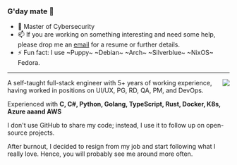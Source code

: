 ### G'day mate 👋
- 🔭 Master of Cybersecurity
- 📫 If you are working on something interesting and need some help, please drop me an [email](mailto://p3nj@tutanota.io) for a resume or further details.
- ⚡ Fun fact: I use ~Puppy~ ~Debian~ ~Arch~ ~Silverblue~ ~NixOS~ Fedora.
<hr>
<img align="right" src="https://github-readme-stats.vercel.app/api?username=p3nj&show_icons=true&theme=gruvbox" />
A self-taught full-stack engineer with 5+ years of working experience, having worked in positions on UI/UX, PG, RD, QA, PM, and DevOps.

Experienced with **C, C#, Python, Golang, TypeScript, Rust, Docker, K8s, Azure aaand AWS**
  
I don't use GitHub to share my code; instead, I use it to follow up on open-source projects.

After burnout, I decided to resign from my job and start following what I really love. Hence, you will probably see me around more often.



<!--
**limeless/limeless** is a ✨ _special_ ✨ repository because its `README.md` (this file) appears on your GitHub profile.

Here are some ideas to get you started:
- 🔭 I’m currently working on ...
- 🌱 I’m currently learning how to front-end
- 👯 I’m looking to collaborate on ...
- 🤔 I’m looking for help with ...
- 💬 Ask me about ...
- 📫 How to reach me: ...
- 😄 Pronouns: ...
- ⚡ Fun fact: ...

-->


